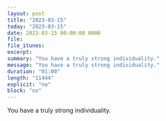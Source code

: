 ```yaml
---
layout: post
title: "2023-03-15"
today: "2023-03-15"
date: 2023-03-15 00:00:00 0000
file:
file_itunes:
excerpt:
summary: "You have a truly strong individuality."
message: "You have a truly strong individuality."
duration: "01:00"
length: "11444"
explicit: "no"
block: "no"
---
```

You have a truly strong individuality.

